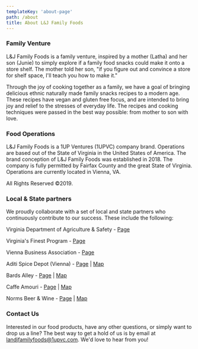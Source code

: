 ```yaml
---
templateKey: 'about-page'
path: /about
title: About L&J Family Foods
---
```

### Family Venture
L&J Family Foods is a family venture, inspired by a mother (Latha) and her son (Junie) to simply explore if a family food snacks could make it onto a store shelf.  The mother told her son, "if you figure out and convince a store for shelf space, I'll teach you how to make it."

Through the joy of cooking together as a family, we have a goal of bringing delicious ethnic naturally made family snacks recipes to a modern age.  These recipes have vegan and gluten free focus, and are intended to bring joy and relief to the stresses of everyday life. The recipes and cooking techniques were passed in the best way possible: from mother to son with love.

### Food Operations
L&J Family Foods is a 1UP Ventures (1UPVC) company brand.  Operations are based out of the State of Virginia in the United States of America. The brand conception of L&J Family Foods was established in 2018.  The company is fully permitted by Fairfax County and the great State of Virginia.  Operations are currently located in Vienna, VA.

All Rights Reserved ©2019.

### Local & State partners
We proudly collaborate with a set of local and state partners who continuously contribute to our success. These include the following:

Virginia Department of Agriculture & Safety - [Page](https://www.vdacs.virginia.gov/)

Virginia's Finest Program - [Page](http://www.vdacs.virginia.gov/vafinest.com/)

Vienna Business Association - [Page](https://viennabusiness.org/)

Aditi Spice Depot (Vienna) - [Page](https://www.facebook.com/pages/Aditi-Spice-Depot/1481328148762323) | [Map](https://www.google.com/maps/placeAditi+Spice+Depot/@38.9070638,-77.2598884,17zdata=!3m1!4b1!4m5!3m4!1s0x89b64bb3821c54bb:0x473074061a342cf9!8m2!3d38.9070638!4d-77.2576997)

Bards Alley - [Page](https://www.bardsalley.com/) | [Map](https://www.google.com/maps/place/Bards+Alley/@38.9017049,-77.2689972,17z/data=!3m1!4b1!4m5!3m4!1s0x89b64bc88a44ade7:0xd52cd391faf4f377!8m2!3d38.9017049!4d-77.2668085)

Caffe Amouri - [Page](https://www.caffeamouri.com/) | [Map](https://www.google.com/maps/place/Caffe+Amouri+Coffee+Roaster/@38.9025141,-77.2657644,15z/data=!4m2!3m1!1s0x0:0x19e2b6552dd16858?sa=X&ved=2ahUKEwjxuvWVndTlAhXnQd8KHThZAZIQ_BIwCnoECAoQCA)

Norms Beer & Wine - [Page](http://normsbeerandwine.com/) | [Map](https://www.google.com/maps/place/Norms+Beer+%26+Wine/@38.9062757,-77.2572354,15z/data=!4m5!3m4!1s0x0:0xdb8f34bf729ece23!8m2!3d38.9062757!4d-77.2572354)

### Contact Us
Interested in our food products, have any other questions, or simply want to drop us a line? The best way to get a hold of us is by email at [landjfamilyfoods@1upvc.com](landjfamilyfoods@1upvc.com).  We'd love to hear from you!
